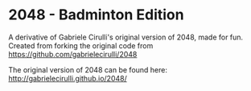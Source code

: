 # 2048 - Badminton Edition
A derivative of Gabriele Cirulli's original version of 2048, made for fun. 
Created from forking the original code from https://github.com/gabrielecirulli/2048

The original version of 2048 can be found here: http://gabrielecirulli.github.io/2048/
